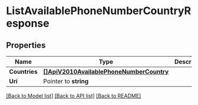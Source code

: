 # ListAvailablePhoneNumberCountryResponse

## Properties

Name | Type | Description | Notes
------------ | ------------- | ------------- | -------------
**Countries** | [**[]ApiV2010AvailablePhoneNumberCountry**](ApiV2010AvailablePhoneNumberCountry.md) |  |[optional] 
**Uri** | Pointer to **string** |  |

[[Back to Model list]](../README.md#documentation-for-models) [[Back to API list]](../README.md#documentation-for-api-endpoints) [[Back to README]](../README.md)


